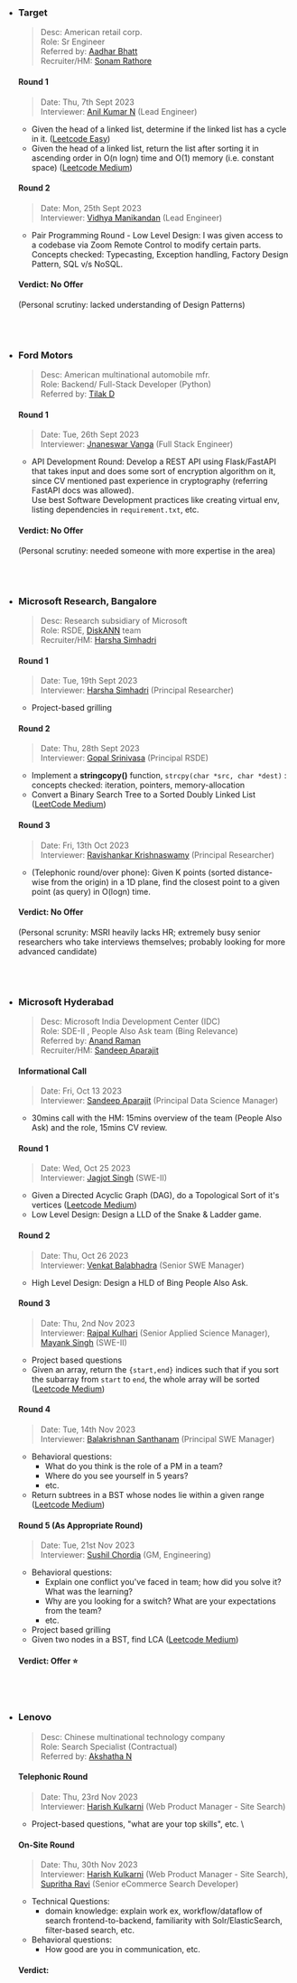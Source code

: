 * ### Target
  > Desc: American retail corp. \
  > Role: Sr Engineer \
  > Referred by: [Aadhar Bhatt](https://www.linkedin.com/in/aadharbhatt/) \
  > Recruiter/HM: [Sonam Rathore](https://www.linkedin.com/in/sonam-rathore-18658bb3/) 
  #### Round 1
  > Date: Thu, 7th Sept 2023 \
  > Interviewer: [Anil Kumar N](https://www.linkedin.com/in/anilkumar-n/) (Lead Engineer)
  * Given the head of a linked list, determine if the linked list has a cycle in it. ([Leetcode Easy](https://leetcode.com/problems/linked-list-cycle/))
  * Given the head of a linked list, return the list after sorting it in ascending order in O(n logn) time and O(1) memory (i.e. constant space) ([Leetcode Medium](https://leetcode.com/problems/sort-list/))
  #### Round 2
  > Date: Mon, 25th Sept 2023 \
  > Interviewer: [Vidhya Manikandan](https://www.linkedin.com/in/vidhya-manikandan-42277062/) (Lead Engineer)
  * Pair Programming Round - Low Level Design: I was given access to a codebase via Zoom Remote Control to modify certain parts. \
    Concepts checked: Typecasting, Exception handling, Factory Design Pattern, SQL v/s NoSQL.
  #### Verdict: No Offer
  (Personal scrutiny: lacked understanding of Design Patterns)

<br>
<br>

* ### Ford Motors
  > Desc: American multinational automobile mfr. \
  > Role: Backend/ Full-Stack Developer (Python) \
  > Referred by: [Tilak D](https://www.linkedin.com/in/tilakdevaraju/) 
  #### Round 1
  > Date: Tue, 26th Sept 2023 \
  > Interviewer: [Jnaneswar Vanga](https://www.linkedin.com/in/jv1522/) (Full Stack Engineer) 
  * API Development Round: Develop a REST API using Flask/FastAPI that takes input and does some sort of encryption algorithm on it, since CV mentioned past experience in cryptography (referring FastAPI docs was allowed). \
    Use best Software Development practices like creating virtual env, listing dependencies in `requirement.txt`, etc.
  #### Verdict: No Offer
  (Personal scrutiny: needed someone with more expertise in the area)

<br>
<br>

* ### Microsoft Research, Bangalore
  > Desc: Research subsidiary of Microsoft \
  > Role: RSDE, [DiskANN](https://www.microsoft.com/en-us/research/project/project-akupara-approximate-nearest-neighbor-search-for-large-scale-semantic-search/people/) team \
  > Recruiter/HM: [Harsha Simhadri](https://www.linkedin.com/in/harsha-simhadri/)
  #### Round 1
  > Date: Tue, 19th Sept 2023 \
  > Interviewer: [Harsha Simhadri](https://www.linkedin.com/in/harsha-simhadri/) (Principal Researcher)
  * Project-based grilling
  #### Round 2
  > Date: Thu, 28th Sept 2023 \
  > Interviewer: [Gopal Srinivasa](https://www.linkedin.com/in/gopal-rs-a165374/) (Principal RSDE)
  * Implement a **stringcopy()** function, `strcpy(char *src, char *dest)` :  concepts checked: iteration, pointers, memory-allocation
  * Convert a Binary Search Tree to a Sorted Doubly Linked List ([LeetCode Medium](https://leetcode.com/problems/convert-binary-search-tree-to-sorted-doubly-linked-list/))
  #### Round 3
  > Date: Fri, 13th Oct 2023 \
  > Interviewer: [Ravishankar Krishnaswamy](https://www.microsoft.com/en-us/research/people/rakri/) (Principal Researcher)
  * (Telephonic round/over phone): Given K points (sorted distance-wise from the origin) in a 1D plane, find the closest point to a given point (as query) in O(logn) time.
  #### Verdict: No Offer
  (Personal scrunity: MSRI heavily lacks HR; extremely busy senior researchers who take interviews themselves; probably looking for more advanced candidate)

<br>
<br>

* ### Microsoft Hyderabad
  > Desc: Microsoft India Development Center (IDC) \
  > Role: SDE-II , People Also Ask team (Bing Relevance) \
  > Referred by: [Anand Raman](https://www.linkedin.com/in/anand-raman-98394111/) \
  > Recruiter/HM: [Sandeep Aparajit](https://www.linkedin.com/in/sandeepaparajit/)
  #### Informational Call
  > Date: Fri, Oct 13 2023 \
  > Interviewer: [Sandeep Aparajit](https://www.linkedin.com/in/sandeepaparajit/) (Principal Data Science Manager)
  * 30mins call with the HM: 15mins overview of the team (People Also Ask) and the role, 15mins CV review.
  #### Round 1
  > Date: Wed, Oct 25 2023 \
  > Interviewer: [Jagjot Singh](https://www.linkedin.com/in/jaggahurts/) (SWE-II)
  * Given a Directed Acyclic Graph (DAG), do a Topological Sort of it's vertices ([Leetcode Medium](https://leetcode.com/problems/course-schedule/))
  * Low Level Design: Design a LLD of the Snake & Ladder game.
  #### Round 2
  > Date: Thu, Oct 26 2023 \
  > Interviewer: [Venkat Balabhadra](https://www.linkedin.com/in/venkatbalabhadra/) (Senior SWE Manager)
  * High Level Design: Design a HLD of Bing People Also Ask.
  #### Round 3
  > Date: Thu, 2nd Nov 2023 \
  > Interviewer: [Rajpal Kulhari](https://www.linkedin.com/in/rajpalkulhari/) (Senior Applied Science Manager), [Mayank Singh](https://www.linkedin.com/in/mayank-singh-273ab3121/) (SWE-II)
  * Project based questions
  * Given an array, return the `{start,end}` indices such that if you sort the subarray from `start` to `end`, the whole array will be sorted ([Leetcode Medium](https://leetcode.com/problems/shortest-unsorted-continuous-subarray/description/))
  #### Round 4
  > Date: Tue, 14th Nov 2023 \
  > Interviewer: [Balakrishnan Santhanam](https://www.linkedin.com/in/balakrishnansanthanam/) (Principal SWE Manager)
  * Behavioral questions:
      * What do you think is the role of a PM in a team?
      * Where do you see yourself in 5 years?
      * etc.
  * Return subtrees in a BST whose nodes lie within a given range ([Leetcode Medium](https://www.techiedelight.com/count-subtrees-bst-whose-nodes-within-range/))
  #### Round 5 (As Appropriate Round)
  > Date: Tue, 21st Nov 2023 \
  > Interviewer: [Sushil Chordia](https://www.linkedin.com/in/sushil-chordia-2576761/) (GM, Engineering)
  * Behavioral questions:
      * Explain one conflict you've faced in team; how did you solve it? What was the learning?
      * Why are you looking for a switch? What are your expectations from the team?
      * etc.
  * Project based grilling
  * Given two nodes in a BST, find LCA ([Leetcode Medium](https://leetcode.com/problems/lowest-common-ancestor-of-a-binary-search-tree/))
  #### Verdict: Offer ⭐

<br>
<br>

* ### Lenovo
  > Desc: Chinese multinational technology company \
  > Role: Search Specialist (Contractual) \
  > Referred by: [Akshatha N](https://www.linkedin.com/in/akshatha-n-8873bb108/) 
  #### Telephonic Round
  > Date: Thu, 23rd Nov 2023 \
  > Interviewer: [Harish Kulkarni](https://www.linkedin.com/in/harish-kulkarni-530a4113/) (Web Product Manager - Site Search) 
  * Project-based questions, "what are your top skills", etc. \
   #### On-Site Round
  > Date: Thu, 30th Nov 2023 \
  > Interviewer: [Harish Kulkarni](https://www.linkedin.com/in/harish-kulkarni-530a4113/) (Web Product Manager - Site Search), [Supritha Ravi](https://www.linkedin.com/in/supritha-ravi-89b201164/)  (Senior eCommerce Search Developer)
  * Technical Questions:
      * domain knowledge: explain work ex, workflow/dataflow of search frontend-to-backend, familiarity with Solr/ElasticSearch, filter-based search, etc.
  * Behavioral questions:
      * How good are you in communication, etc.
    
  #### Verdict:
  


